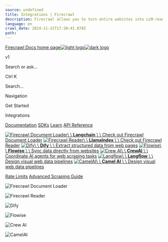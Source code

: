 ```yaml
---
source: undefined
title: Integrations | Firecrawl
description: Firecrawl allows you to turn entire websites into LLM-ready markdown
language: en
crawl_date: 2024-11-21T17:20:41.070Z
path: 
---
```


[Firecrawl Docs home page![light logo](https://mintlify.s3-us-west-1.amazonaws.com/firecrawl/logo/light.svg)![dark logo](https://mintlify.s3-us-west-1.amazonaws.com/firecrawl/logo/dark.svg)](https://firecrawl.dev)

v1

Search or ask...

Ctrl K

Search...

Navigation

Get Started

Integrations

[Documentation](/introduction) [SDKs](/sdks/overview) [Learn](https://www.firecrawl.dev/blog/category/tutorials) [API Reference](/api-reference/introduction)

[![Firecrawl Document Loader](https://raw.githubusercontent.com/hellofirecrawl/docs/main/images/integrations/langchain.png)\\
\\
**Langchain** \\
\\
Check out Firecrawl Document Loader](integrations/langchain) [![Firecrawl Reader](https://raw.githubusercontent.com/hellofirecrawl/docs/main/images/integrations/llamaindex.jpeg)\\
\\
**LlamaIndex** \\
\\
Check out Firecrawl Reader](integrations/llamaindex) [![Dify](https://raw.githubusercontent.com/hellofirecrawl/docs/main/images/integrations/dify.jpeg)\\
\\
**Dify** \\
\\
Extract structured data from web pages](integrations/dify) [![Flowise](https://raw.githubusercontent.com/hellofirecrawl/docs/main/images/integrations/flowise.png)\\
\\
**Flowise** \\
\\
Sync data directly from websites](integrations/flowise) [![Crew AI](https://raw.githubusercontent.com/hellofirecrawl/docs/main/images/integrations/crewai.png)\\
\\
**CrewAI** \\
\\
Coordinate AI agents for web scraping tasks](integrations/crewai) [![Langflow](https://raw.githubusercontent.com/hellofirecrawl/docs/main/images/integrations/langflow.webp)\\
\\
**Langflow** \\
\\
Design visual web data pipelines](integrations/langflow) [![CamelAI](https://raw.githubusercontent.com/hellofirecrawl/docs/main/images/integrations/camelai.jpg)\\
\\
**Camel AI** \\
\\
Design visual web data pipelines](integrations/camelai)

[Rate Limits](/rate-limits) [Advanced Scraping Guide](/advanced-scraping-guide)

![Firecrawl Document Loader](https://raw.githubusercontent.com/hellofirecrawl/docs/main/images/integrations/langchain.png)

![Firecrawl Reader](https://raw.githubusercontent.com/hellofirecrawl/docs/main/images/integrations/llamaindex.jpeg)

![Dify](https://raw.githubusercontent.com/hellofirecrawl/docs/main/images/integrations/dify.jpeg)

![Flowise](https://raw.githubusercontent.com/hellofirecrawl/docs/main/images/integrations/flowise.png)

![Crew AI](https://raw.githubusercontent.com/hellofirecrawl/docs/main/images/integrations/crewai.png)

![CamelAI](https://raw.githubusercontent.com/hellofirecrawl/docs/main/images/integrations/camelai.jpg)

